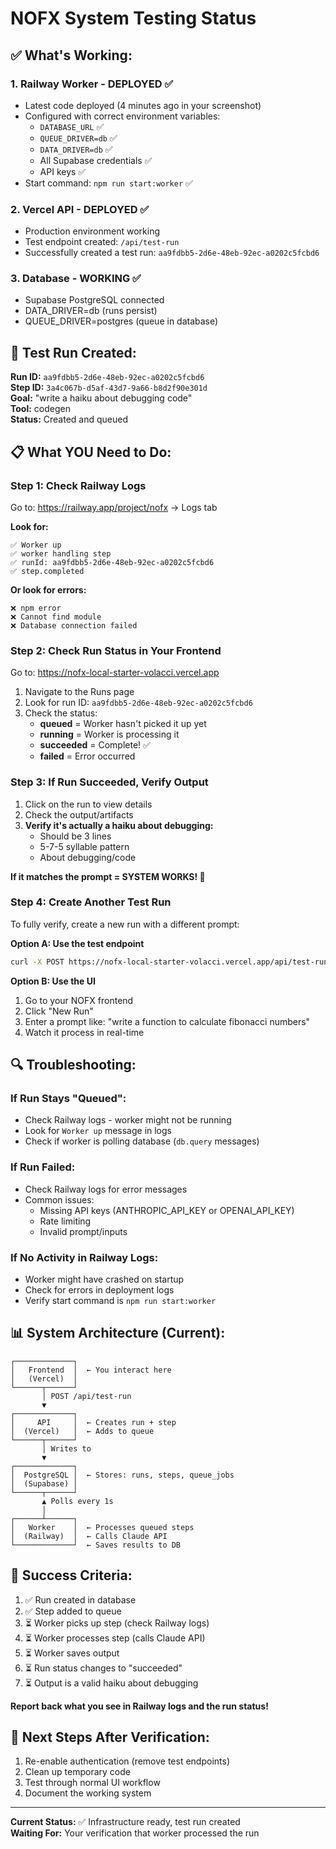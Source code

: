 # NOFX System Testing Status

## ✅ What's Working:

### 1. Railway Worker - DEPLOYED ✅
- Latest code deployed (4 minutes ago in your screenshot)
- Configured with correct environment variables:
  - `DATABASE_URL` ✅
  - `QUEUE_DRIVER=db` ✅  
  - `DATA_DRIVER=db` ✅
  - All Supabase credentials ✅
  - API keys ✅
- Start command: `npm run start:worker` ✅

### 2. Vercel API - DEPLOYED ✅
- Production environment working
- Test endpoint created: `/api/test-run`
- Successfully created a test run: `aa9fdbb5-2d6e-48eb-92ec-a0202c5fcbd6`

### 3. Database - WORKING ✅
- Supabase PostgreSQL connected
- DATA_DRIVER=db (runs persist)
- QUEUE_DRIVER=postgres (queue in database)

## 🧪 Test Run Created:

**Run ID:** `aa9fdbb5-2d6e-48eb-92ec-a0202c5fcbd6`  
**Step ID:** `3a4c067b-d5af-43d7-9a66-b8d2f90e301d`  
**Goal:** "write a haiku about debugging code"  
**Tool:** codegen  
**Status:** Created and queued

## 📋 What YOU Need to Do:

### Step 1: Check Railway Logs
Go to: https://railway.app/project/nofx → Logs tab

**Look for:**
```
✅ Worker up
✅ worker handling step
✅ runId: aa9fdbb5-2d6e-48eb-92ec-a0202c5fcbd6
✅ step.completed
```

**Or look for errors:**
```
❌ npm error
❌ Cannot find module
❌ Database connection failed
```

### Step 2: Check Run Status in Your Frontend
Go to: https://nofx-local-starter-volacci.vercel.app

1. Navigate to the Runs page
2. Look for run ID: `aa9fdbb5-2d6e-48eb-92ec-a0202c5fcbd6`
3. Check the status:
   - **queued** = Worker hasn't picked it up yet
   - **running** = Worker is processing it
   - **succeeded** = Complete! ✅
   - **failed** = Error occurred

### Step 3: If Run Succeeded, Verify Output
1. Click on the run to view details
2. Check the output/artifacts
3. **Verify it's actually a haiku about debugging:**
   - Should be 3 lines
   - 5-7-5 syllable pattern
   - About debugging/code
   
**If it matches the prompt = SYSTEM WORKS! 🎉**

### Step 4: Create Another Test Run
To fully verify, create a new run with a different prompt:

**Option A: Use the test endpoint**
```bash
curl -X POST https://nofx-local-starter-volacci.vercel.app/api/test-run
```

**Option B: Use the UI**
1. Go to your NOFX frontend
2. Click "New Run"
3. Enter a prompt like: "write a function to calculate fibonacci numbers"
4. Watch it process in real-time

## 🔍 Troubleshooting:

### If Run Stays "Queued":
- Check Railway logs - worker might not be running
- Look for `Worker up` message in logs
- Check if worker is polling database (`db.query` messages)

### If Run Failed:
- Check Railway logs for error messages
- Common issues:
  - Missing API keys (ANTHROPIC_API_KEY or OPENAI_API_KEY)
  - Rate limiting
  - Invalid prompt/inputs

### If No Activity in Railway Logs:
- Worker might have crashed on startup
- Check for errors in deployment logs
- Verify start command is `npm run start:worker`

## 📊 System Architecture (Current):

```
┌─────────────┐
│   Frontend  │  ← You interact here
│   (Vercel)  │
└──────┬──────┘
       │ POST /api/test-run
       ▼
┌─────────────┐
│     API     │  ← Creates run + step
│  (Vercel)   │  ← Adds to queue
└──────┬──────┘
       │ Writes to
       ▼
┌─────────────┐
│  PostgreSQL │  ← Stores: runs, steps, queue_jobs
│  (Supabase) │
└──────┬──────┘
       ▲ Polls every 1s
       │
┌──────┴──────┐
│   Worker    │  ← Processes queued steps
│  (Railway)  │  ← Calls Claude API
└─────────────┘  ← Saves results to DB
```

## 🎯 Success Criteria:

1. ✅ Run created in database
2. ✅ Step added to queue  
3. ⏳ Worker picks up step (check Railway logs)
4. ⏳ Worker processes step (calls Claude API)
5. ⏳ Worker saves output
6. ⏳ Run status changes to "succeeded"
7. ⏳ Output is a valid haiku about debugging

**Report back what you see in Railway logs and the run status!**

## 📝 Next Steps After Verification:

1. Re-enable authentication (remove test endpoints)
2. Clean up temporary code
3. Test through normal UI workflow
4. Document the working system

---

**Current Status:** ✅ Infrastructure ready, test run created  
**Waiting For:** Your verification that worker processed the run
